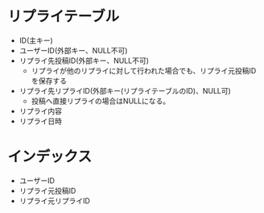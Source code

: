 # リプライテーブル
* ID(主キー)
* ユーザーID(外部キー、NULL不可)
* リプライ先投稿ID(外部キー、NULL不可)
  * リプライが他のリプライに対して行われた場合でも、リプライ元投稿IDを保存する
* リプライ先リプライID(外部キー(リプライテーブルのID)、NULL可)
  * 投稿へ直接リプライの場合はNULLになる。
* リプライ内容
* リプライ日時
# インデックス
* ユーザーID
* リプライ元投稿ID
* リプライ元リプライID